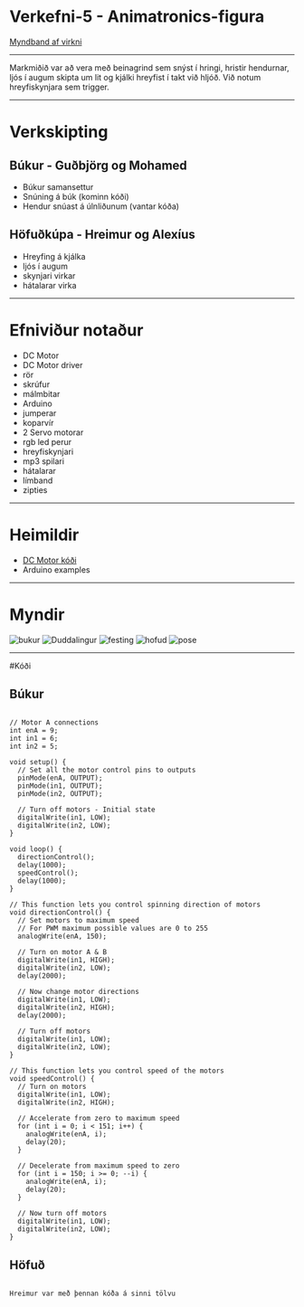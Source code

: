 # Verkefni-5 - Animatronics-figura

[Myndband af virkni](https://www.youtube.com/channel/UCalAswnoYvKqwOg9npZweKw)

---

Markmiðið var að vera með beinagrind sem snýst í hringi, hristir hendurnar, ljós í augum skipta um lit og kjálki hreyfist í takt við hljóð. Við notum hreyfiskynjara sem trigger.

---

# Verkskipting

## Búkur - Guðbjörg og Mohamed

- Búkur samansettur
- Snúning á búk (kominn kóði)
- Hendur snúast á úlnliðunum (vantar kóða)

## Höfuðkúpa - Hreimur og Alexíus

- Hreyfing á kjálka
- ljós í augum
- skynjari virkar
- hátalarar virka

---

# Efniviður notaður
- DC Motor
- DC Motor driver
- rör
- skrúfur
- málmbitar
- Arduino
- jumperar
- koparvír
- 2 Servo motorar
- rgb led perur
- hreyfiskynjari
- mp3 spilari
- hátalarar
- límband
- zipties

---

# Heimildir
- [DC Motor kóði](https://lastminuteengineers.com/l298n-dc-stepper-driver-arduino-tutorial/)
- Arduino examples

---

# Myndir
![bukur](https://user-images.githubusercontent.com/111804480/195713701-589f3835-6df9-48d2-868a-1eac73fa2a6a.png)
![Duddalingur](https://user-images.githubusercontent.com/111804480/195713707-c52dac76-2f9f-4190-93a8-677416b08fbd.png)
![festing](https://user-images.githubusercontent.com/111804480/195713710-fda83a8c-0977-40fb-a947-d9ad759b3409.png)
![hofud](https://user-images.githubusercontent.com/111804480/195713713-70e58f09-0fca-482b-8558-c22344d1906c.png)
![pose](https://user-images.githubusercontent.com/111804480/195713716-29884d30-6b5b-4e96-8aa1-5e5e0c114c60.png)

---

#Kóði

## Búkur

```

// Motor A connections
int enA = 9;
int in1 = 6;
int in2 = 5;

void setup() {
  // Set all the motor control pins to outputs
  pinMode(enA, OUTPUT);
  pinMode(in1, OUTPUT);
  pinMode(in2, OUTPUT);
  
  // Turn off motors - Initial state
  digitalWrite(in1, LOW);
  digitalWrite(in2, LOW);
}

void loop() {
  directionControl();
  delay(1000);
  speedControl();
  delay(1000);
}

// This function lets you control spinning direction of motors
void directionControl() {
  // Set motors to maximum speed
  // For PWM maximum possible values are 0 to 255
  analogWrite(enA, 150);

  // Turn on motor A & B
  digitalWrite(in1, HIGH);
  digitalWrite(in2, LOW);
  delay(2000);
  
  // Now change motor directions
  digitalWrite(in1, LOW);
  digitalWrite(in2, HIGH);
  delay(2000);
  
  // Turn off motors
  digitalWrite(in1, LOW);
  digitalWrite(in2, LOW);
}

// This function lets you control speed of the motors
void speedControl() {
  // Turn on motors
  digitalWrite(in1, LOW);
  digitalWrite(in2, HIGH);
  
  // Accelerate from zero to maximum speed
  for (int i = 0; i < 151; i++) {
    analogWrite(enA, i);
    delay(20);
  }
  
  // Decelerate from maximum speed to zero
  for (int i = 150; i >= 0; --i) {
    analogWrite(enA, i);
    delay(20);
  }
  
  // Now turn off motors
  digitalWrite(in1, LOW);
  digitalWrite(in2, LOW);
}

```

## Höfuð

```

Hreimur var með þennan kóða á sinni tölvu

```
